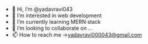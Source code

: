 - 👋 Hi, I’m @yadavravi043
- 👀 I’m interested in web development
- 🌱 I’m currently learning MERN stack
- 💞️ I’m looking to collaborate on ...
- 📫 How to reach me ->yadavravi000043@gmail.com

<!---
yadavravi043/yadavravi043 is a ✨ special ✨ repository because its `README.md` (this file) appears on your GitHub profile.
You can click the Preview link to take a look at your changes.
--->
